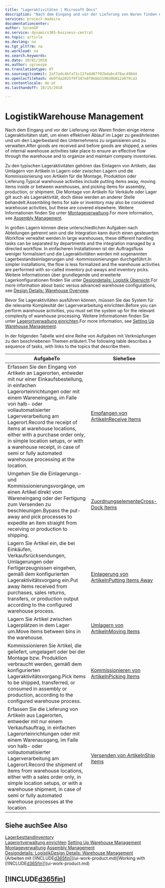 ```yaml
---
title: "Lageraktivitäten | Microsoft Docs"
description: "Nach dem Eingang und vor der Lieferung von Waren finden einige interne Lageraktivitäten statt, um einen effektiven Ablauf im Lager zu gewährleisten und um den Lagerbestand des Unternehmens zu organisieren und zu verwalten."
services: project-madeira
documentationcenter: 
author: SorenGP
ms.service: dynamics365-business-central
ms.topic: article
ms.devlang: na
ms.tgt_pltfrm: na
ms.workload: na
ms.search.keywords: 
ms.date: 10/01/2018
ms.author: sgroespe
ms.translationtype: HT
ms.sourcegitcommit: 2af7adc4bfa71c12fedd87f02bdabcd78ac49844
ms.openlocfilehash: de9f4a202579f347e8f0ebb3196d9b812a979ca3
ms.contentlocale: de-at
ms.lasthandoff: 10/15/2018

---
```

# <a name="warehouse-management"></a><span data-ttu-id="589ce-103">Logistik</span><span class="sxs-lookup"><span data-stu-id="589ce-103">Warehouse Management</span></span>
<span data-ttu-id="589ce-104">Nach dem Eingang und vor der Lieferung von Waren finden einige interne Lageraktivitäten statt, um einen effektiven Ablauf im Lager zu gewährleisten und um den Lagerbestand des Unternehmens zu organisieren und zu verwalten.</span><span class="sxs-lookup"><span data-stu-id="589ce-104">After goods are received and before goods are shipped, a series of internal warehouse activities take place to ensure an effective flow through the warehouse and to organize and maintain company inventories.</span></span>

<span data-ttu-id="589ce-105">Zu den typischen Lageraktivitäten gehören das Einlagern von Artikeln, das Umlagern von Artikeln in Lagern oder zwischen Lagern und die Kommissionierung von Artikeln für die Montage, Produktion oder Lieferung.</span><span class="sxs-lookup"><span data-stu-id="589ce-105">Typical warehouse activities include putting items away, moving items inside or between warehouses, and picking items for assembly, production, or shipment.</span></span> <span data-ttu-id="589ce-106">Die Montage von Artikeln für Verkäufe oder Lager gilt auch als Lageraktivität, doch diese werden an anderer Stelle behandelt.</span><span class="sxs-lookup"><span data-stu-id="589ce-106">Assembling items for sale or inventory may also be considered warehouse activities, but these are covered elsewhere.</span></span> <span data-ttu-id="589ce-107">Weitere Informationen finden Sie unter [Montageverwaltung](assembly-assemble-items.md).</span><span class="sxs-lookup"><span data-stu-id="589ce-107">For more information, see [Assembly Management](assembly-assemble-items.md).</span></span>  

<span data-ttu-id="589ce-108">In großen Lagern können diese unterschiedlichen Aufgaben nach Abteilungen getrennt sein und die Integration kann durch einen gesteuerten Workflow verwaltet werden.</span><span class="sxs-lookup"><span data-stu-id="589ce-108">In large warehouses, these different handling tasks can be separated by departments and the integration managed by a directed workflow.</span></span> <span data-ttu-id="589ce-109">In einfacheren Installationen ist der Auftragsfluss weniger formalisiert und die Lageraktivitäten werden mit sogenannten Lagerbestandseinlagerungen und -kommissionierungen durchgeführt.</span><span class="sxs-lookup"><span data-stu-id="589ce-109">In simpler installations, the flow is less formalized and the warehouse activities are performed with so-called inventory put-aways and inventory picks.</span></span> <span data-ttu-id="589ce-110">Weitere Informationen über grundlegende und erweiterte Lagerkonfigurationen finden Sie unter [Designdetails: Logistik Übersicht](design-details-warehouse-overview.md).</span><span class="sxs-lookup"><span data-stu-id="589ce-110">For more information about basic versus advanced warehouse configurations, see [Design Details: Warehouse Overview](design-details-warehouse-overview.md).</span></span>

<span data-ttu-id="589ce-111">Bevor Sie Lageraktivitäten ausführen können, müssen Sie das System für die relevante Komplexität der Lagerverarbeitung einrichten.</span><span class="sxs-lookup"><span data-stu-id="589ce-111">Before you can perform warehouse activities, you must set the system up for the relevant complexity of warehouse processing.</span></span> <span data-ttu-id="589ce-112">Weitere Informationen finden Sie unter [Lagerortverwaltung einrichten](warehouse-setup-warehouse.md).</span><span class="sxs-lookup"><span data-stu-id="589ce-112">For more information, see [Setting Up Warehouse Management](warehouse-setup-warehouse.md).</span></span>

 <span data-ttu-id="589ce-113">In der folgenden Tabelle wird eine Reihe von Aufgaben mit Verknüpfungen zu den beschriebenen Themen erläutert.</span><span class="sxs-lookup"><span data-stu-id="589ce-113">The following table describes a sequence of tasks, with links to the topics that describe them.</span></span>   

|<span data-ttu-id="589ce-114">**Aufgabe**</span><span class="sxs-lookup"><span data-stu-id="589ce-114">**To**</span></span>|<span data-ttu-id="589ce-115">**Siehe**</span><span class="sxs-lookup"><span data-stu-id="589ce-115">**See**</span></span>|  
|------------|-------------|  
|<span data-ttu-id="589ce-116">Erfassen Sie den Eingang von Artikeln an Lagerorten, entweder mit nur einer Einkaufsbestellung, in einfachen Lagerorteinrichtungen oder mit einem Wareneingang, im Falle von halb- oder vollautomatisierter Lagerverarbeitung am Lagerort.</span><span class="sxs-lookup"><span data-stu-id="589ce-116">Record the receipt of items at warehouse locations, either with a purchase order only, in simple location setups, or with a warehouse receipt, in case of semi or fully automated warehouse processing at the location.</span></span>|[<span data-ttu-id="589ce-117">Empfangen von Artikeln</span><span class="sxs-lookup"><span data-stu-id="589ce-117">Receive Items</span></span>](warehouse-how-receive-items.md)|
|<span data-ttu-id="589ce-118">Umgehen Sie die Einlagerungs- und Kommissionierungsvorgänge, um einen Artikel direkt vom Wareneingang oder der Fertigung zum Versenden zu beschleunigen.</span><span class="sxs-lookup"><span data-stu-id="589ce-118">Bypass the put-away and pick processes to expedite an item straight from receiving or production to shipping.</span></span>|[<span data-ttu-id="589ce-119">Zuordnungselemente</span><span class="sxs-lookup"><span data-stu-id="589ce-119">Cross-Dock Items</span></span>](warehouse-how-to-cross-dock-items.md)|    
|<span data-ttu-id="589ce-120">Lagern Sie Artikel ein, die bei Einkäufen, Verkaufsrücksendungen, Umlagerungen oder Fertigerzeugnissen eingehen, gemäß dem konfigurierten Lageraktivitätsvorgang ein.</span><span class="sxs-lookup"><span data-stu-id="589ce-120">Put away items received from purchases, sales returns, transfers, or production output according to the configured warehouse process.</span></span>|[<span data-ttu-id="589ce-121">Einlagerung von Artikeln</span><span class="sxs-lookup"><span data-stu-id="589ce-121">Putting Items Away</span></span>](warehouse-put-away-items.md)|
|<span data-ttu-id="589ce-122">Lagern Sie Artikel zwischen Lagerplätzen in dem Lager um.</span><span class="sxs-lookup"><span data-stu-id="589ce-122">Move items between bins in the warehouse.</span></span>|[<span data-ttu-id="589ce-123">Umlagern von Artikeln</span><span class="sxs-lookup"><span data-stu-id="589ce-123">Moving Items</span></span>](warehouse-move-items.md)|
|<span data-ttu-id="589ce-124">Kommissionieren Sie Artikel, die geliefert, umgelagert oder bei der Montage bzw. Produktion verbraucht werden, gemäß dem konfigurierten Lageraktivitätsvorgang.</span><span class="sxs-lookup"><span data-stu-id="589ce-124">Pick items to be shipped, transferred, or consumed in assembly or production, according to the configured warehouse process.</span></span>|[<span data-ttu-id="589ce-125">Kommissionieren von Artikeln</span><span class="sxs-lookup"><span data-stu-id="589ce-125">Picking Items</span></span>](warehouse-pick-items.md)|
|<span data-ttu-id="589ce-126">Erfassen Sie die Lieferung von Artikeln aus Lagerorten, entweder mit nur einem Verkaufsauftrag, in einfachen Lagerorteinrichtungen oder mit einem Warenausgang, im Falle von halb- oder vollautomatisierter Lagerverarbeitung am Lagerort.</span><span class="sxs-lookup"><span data-stu-id="589ce-126">Record the shipment of items from warehouse locations, either with a sales order only, in simple location setups, or with a warehouse shipment, in case of semi or fully automated warehouse processes at the location.</span></span>|[<span data-ttu-id="589ce-127">Versenden von Artikeln</span><span class="sxs-lookup"><span data-stu-id="589ce-127">Ship Items</span></span>](warehouse-how-ship-items.md)|  

## <a name="see-also"></a><span data-ttu-id="589ce-128">Siehe auch</span><span class="sxs-lookup"><span data-stu-id="589ce-128">See Also</span></span>  
[<span data-ttu-id="589ce-129">Lagerbesttand</span><span class="sxs-lookup"><span data-stu-id="589ce-129">Inventory</span></span>](inventory-manage-inventory.md)  
<span data-ttu-id="589ce-130">[Lagerortverwaltung einrichten](warehouse-setup-warehouse.md)   </span><span class="sxs-lookup"><span data-stu-id="589ce-130">[Setting Up Warehouse Management](warehouse-setup-warehouse.md)   </span></span>  
<span data-ttu-id="589ce-131">[Montageverwaltung](assembly-assemble-items.md)  </span><span class="sxs-lookup"><span data-stu-id="589ce-131">[Assembly Management](assembly-assemble-items.md)  </span></span>  
[<span data-ttu-id="589ce-132">Designdetails: Logistik</span><span class="sxs-lookup"><span data-stu-id="589ce-132">Design Details: Warehouse Management</span></span>](design-details-warehouse-management.md)  
<span data-ttu-id="589ce-133">[Arbeiten mit [!INCLUDE[d365fin](includes/d365fin_md.md)]](ui-work-product.md)</span><span class="sxs-lookup"><span data-stu-id="589ce-133">[Working with [!INCLUDE[d365fin](includes/d365fin_md.md)]](ui-work-product.md)</span></span>  

## [!INCLUDE[d365fin](includes/free_trial_md.md)]  
 

